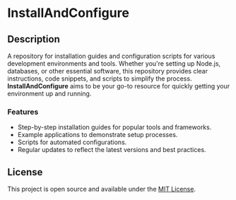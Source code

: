 # InstallAndConfigure

## Description

A repository for installation guides and configuration scripts for various development environments and tools. Whether you're setting up Node.js, databases, or other essential software, this repository provides clear instructions, code snippets, and scripts to simplify the process. **InstallAndConfigure** aims to be your go-to resource for quickly getting your environment up and running.

### Features

- Step-by-step installation guides for popular tools and frameworks.
- Example applications to demonstrate setup processes.
- Scripts for automated configurations.
- Regular updates to reflect the latest versions and best practices.

## License
This project is open source and available under the [MIT License](./LICENSE).
